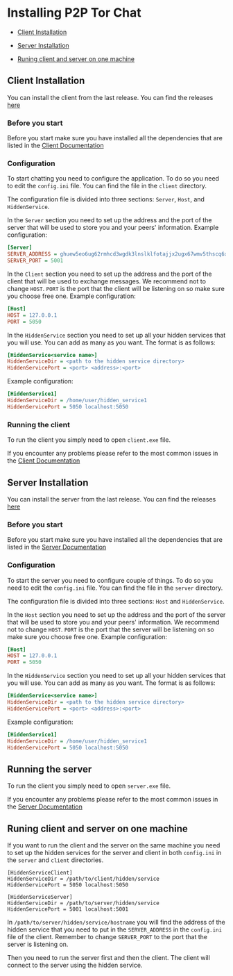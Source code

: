 # Installing P2P Tor Chat

- [Client Installation](#client-installation)

- [Server Installation](#server-installation)

- [Runing client and server on one machine](#run-client-and-server-on-one-machine)

## Client Installation

You can install the client from the last release. You can find the releases [here](https://github.com/TomaszAgent/Peer2Peer-with-tor/releases)

### Before you start

Before you start make sure you have installed all the dependencies that are listed in the [Client Documentation](https://github.com/TomaszAgent/Peer2Peer-with-tor/blob/main/docs/CLIENT.md)

### Configuration

To start chatting you need to configure the application. To do so you need to edit the `config.ini` file. You can find the file in the `client` directory.

The configuration file is divided into three sections: `Server`, `Host`, and `HiddenService`.

In the `Server` section you need to set up the address and the port of the server that will be used to store you and your peers' information. Example configuration:

```ini
[Server]
SERVER_ADDRESS = ghuew5eo6ug62rmhcd3wgdk3lnslklfotajjx2ugx67wmv5thscq6xyd.onion
SERVER_PORT = 5001
```

In the `Client` section you need to set up the address and the port of the client that will be used to exchange messages. We recommend not to change `HOST`. `PORT` is the port that the client will be listening on so make sure you choose free one. Example configuration:

```ini
[Host]
HOST = 127.0.0.1
PORT = 5050
```

In the `HiddenService` section you need to set up all your hidden services that you will use. You can add as many as you want. The format is as follows:

```ini
[HiddenService<service name>]
HiddenServiceDir = <path to the hidden service directory>
HiddenServicePort = <port> <address>:<port>
```

Example configuration:

```ini
[HiddenService1]
HiddenServiceDir = /home/user/hidden_service1
HiddenServicePort = 5050 localhost:5050
```

### Running the client

To run the client you simply need to open `client.exe` file.

If you encounter any problems please refer to the most common issues in the [Client Documentation](https://github.com/TomaszAgent/Peer2Peer-with-tor/blob/main/docs/CLIENT.md)

## Server Installation

You can install the server from the last release. You can find the releases [here](https://github.com/TomaszAgent/Peer2Peer-with-tor/releases)

### Before you start

Before you start make sure you have installed all the dependencies that are listed in the [Server Documentation](https://github.com/TomaszAgent/Peer2Peer-with-tor/blob/main/docs/SERVER.md)

### Configuration

To start the server you need to configure couple of things. To do so you need to edit the `config.ini` file. You can find the file in the `server` directory.

The configuration file is divided into three sections: `Host` and `HiddenService`.

In the `Host` section you need to set up the address and the port of the server that will be used to store you and your peers' information. We recommend not to change `HOST`. `PORT` is the port that the server will be listening on so make sure you choose free one. Example configuration:

```ini
[Host]
HOST = 127.0.0.1
PORT = 5050
```

In the `HiddenService` section you need to set up all your hidden services that you will use. You can add as many as you want. The format is as follows:

```ini
[HiddenService<service name>]
HiddenServiceDir = <path to the hidden service directory>
HiddenServicePort = <port> <address>:<port>
```

Example configuration:

```ini
[HiddenService1]
HiddenServiceDir = /home/user/hidden_service1
HiddenServicePort = 5050 localhost:5050
```

## Running the server

To run the client you simply need to open `server.exe` file.

If you encounter any problems please refer to the most common issues in the [Server Documentation](https://github.com/TomaszAgent/Peer2Peer-with-tor/blob/main/docs/SERVER.md)

## Runing client and server on one machine

If you want to run the client and the server on the same machine you need to set up the hidden services for the server and client in both `config.ini` in the `server` and `client` directories.

```
[HiddenServiceClient]
HiddenServiceDir = /path/to/client/hidden/service
HiddenServicePort = 5050 localhost:5050

[HiddenServiceServer]
HiddenServiceDir = /path/to/server/hidden/service
HiddenServicePort = 5001 localhost:5001
```

In `/path/to/server/hidden/service/hostname` you will find the address of the hidden service that you need to put in the `SERVER_ADDRESS` in the `config.ini` file of the client. Remember to change `SERVER_PORT` to the port that the server is listening on.

Then you need to run the server first and then the client. The client will connect to the server using the hidden service.
